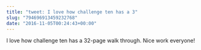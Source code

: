 ```yaml
---
title: "tweet: I love how challenge ten has a 3"
slug: "794696913459232768"
date: "2016-11-05T00:24:43+00:00"
---
```

I love how challenge ten has a 32-page walk through. Nice work everyone!